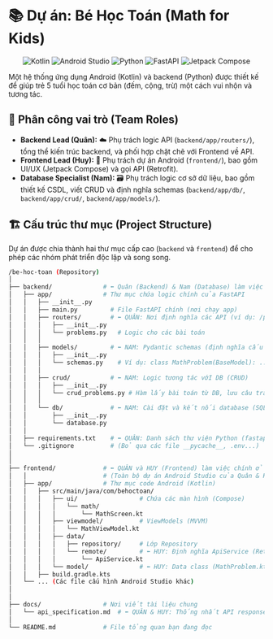# 📚 Dự án: Bé Học Toán (Math for Kids)

<p align="center">
  <img src="https://skillicons.dev/icons?i=kotlin" alt="Kotlin"/>
  <img src="https://skillicons.dev/icons?i=androidstudio" alt="Android Studio"/>
  <img src="https://skillicons.dev/icons?i=python" alt="Python"/>
  <img src="https://skillicons.dev/icons?i=fastapi" alt="FastAPI"/>
  <img src="https://skillicons.dev/icons?i=jetpackcompose" alt="Jetpack Compose"/>
</p>

Một hệ thống ứng dụng Android (Kotlin) và backend (Python) được thiết kế để giúp trẻ 5 tuổi học toán cơ bản (đếm, cộng, trừ) một cách vui nhộn và tương tác.

## 👥 Phân công vai trò (Team Roles)

* **Backend Lead (Quân):** ☁️ Phụ trách logic API (`backend/app/routers/`), tổng thể kiến trúc backend, và phối hợp chặt chẽ với Frontend về API.
* **Frontend Lead (Huy):** 📱 Phụ trách dự án Android (`frontend/`), bao gồm UI/UX (Jetpack Compose) và gọi API (Retrofit).
* **Database Specialist (Nam):** 🗃️ Phụ trách logic cơ sở dữ liệu, bao gồm thiết kế CSDL, viết CRUD và định nghĩa schemas (`backend/app/db/`, `backend/app/crud/`, `backend/app/models/`).

## 🏗️ Cấu trúc thư mục (Project Structure)

Dự án được chia thành hai thư mục cấp cao (`backend` và `frontend`) để cho phép các nhóm phát triển độc lập và song song.

```bash
/be-hoc-toan (Repository)
│
├── backend/              # ⬅️ Quân (Backend) & Nam (Database) làm việc ở đây
│   ├── app/              # Thư mục chứa logic chính của FastAPI
│   │   ├── __init__.py
│   │   ├── main.py         # File FastAPI chính (nơi chạy app)
│   │   ├── routers/        # ⬅️ QUÂN: Nơi định nghĩa các API (ví dụ: /problems)
│   │   │   ├── __init__.py
│   │   │   └── problems.py   # Logic cho các bài toán
│   │   │
│   │   ├── models/         # ⬅️ NAM: Pydantic schemas (định nghĩa cấu trúc data)
│   │   │   ├── __init__.py
│   │   │   └── schemas.py    # Ví dụ: class MathProblem(BaseModel): ...
│   │   │
│   │   ├── crud/           # ⬅️ NAM: Logic tương tác vớI DB (CRUD)
│   │   │   ├── __init__.py
│   │   │   └── crud_problems.py # Hàm lấy bài toán từ DB, lưu câu trả lời...
│   │   │
│   │   └── db/             # ⬅️ NAM: Cài đặt và kết nối database (SQLAlchemy)
│   │       ├── __init__.py
│   │       └── database.py
│   │
│   ├── requirements.txt    # ⬅️ QUÂN: Danh sách thư viện Python (fastapi, uvicorn...)
│   └── .gitignore          # (Bỏ qua các file __pycache__, .env...)
│
│
├── frontend/             # ⬅️ QUÂN và HUY (Frontend) làm việc chính ở đây
│   │                     # (Toàn bộ dự án Android Studio của Quân & Huy sẽ nằm trong này)
│   ├── app/              # Thư mục code Android (Kotlin)
│   │   ├── src/main/java/com/behoctoan/
│   │   │   ├── ui/                 # Chứa các màn hình (Compose)
│   │   │   │   └── math/
│   │   │   │       └── MathScreen.kt
│   │   │   ├── viewmodel/          # ViewModels (MVVM)
│   │   │   │   └── MathViewModel.kt
│   │   │   ├── data/
│   │   │   │   ├── repository/     # Lớp Repository
│   │   │   │   └── remote/         # ⬅️ HUY: Định nghĩa ApiService (Retrofit)
│   │   │   │       └── ApiService.kt
│   │   │   └── model/              # ⬅️ HUY: Data class (MathProblem.kt)
│   │   ├── build.gradle.kts
│   └── ... (Các file cấu hình Android Studio khác)
│
│
├── docs/                 # Nơi viết tài liệu chung
│   └── api_specification.md  # ⬅️ QUÂN & HUY: Thống nhất API response/request ở đây
│
└── README.md             # File tổng quan bạn đang đọc
